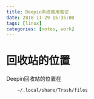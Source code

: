 ```yaml
---
title: Deepin系统使用笔记
date: 2018-11-29 15:35:00
tags: [linux]
categories: [notes, work]
---
```


# 回收站的位置

Deepin回收站的位置在

```shell
    ~/.local/share/Trash/files
```
